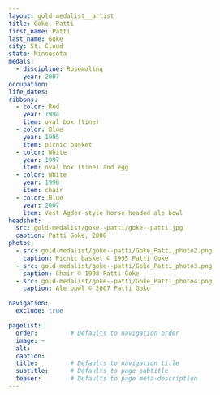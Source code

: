 ```yaml
---
layout: gold-medalist__artist
title: Goke, Patti
first_name: Patti
last_name: Goke
city: St. Cloud
state: Minnesota
medals: 
  - discipline: Rosemaling
    year: 2007
occupation:
life_dates:
ribbons:
  - color: Red
    year: 1994
    item: oval box (tine)
  - color: Blue
    year: 1995
    item: picnic basket
  - color: White
    year: 1997
    item: oval box (tine) and egg
  - color: White
    year: 1998
    item: chair
  - color: Blue
    year: 2007
    item: Vest Agder-style horse-headed ale bowl
headshot:
  src: gold-medalist/goke--patti/goke--patti.jpg
  caption: Patti Goke, 2008
photos:
  - src: gold-medalist/goke--patti/Goke_Patti_photo2.png
    caption: Picnic basket © 1995 Patti Goke
  - src: gold-medalist/goke--patti/Goke_Patti_photo3.png
    caption: Chair © 1998 Patti Goke
  - src: gold-medalist/goke--patti/Goke_Patti_photo4.png
    caption: Ale bowl © 2007 Patti Goke

navigation:
  exclude: true

pagelist:
  order:         # Defaults to navigation order  
  image: ~
  alt:
  caption:
  title:         # Defaults to navigation title
  subtitle:      # Defaults to page subtitle
  teaser:        # Defaults to page meta-description  
---
```

